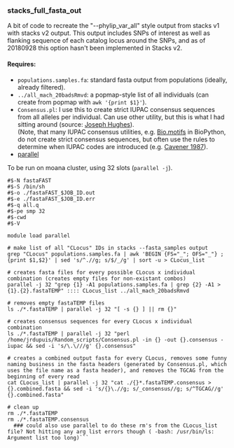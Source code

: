### stacks_full_fasta_out  

A bit of code to recreate the "--phylip_var_all" style output from stacks v1 with stacks v2 output. 
This output includes SNPs of interest as well as flanking sequence of each catalog locus around the SNPs,
and as of 20180928 this option hasn't been implemented in Stacks v2.  

#### Requires:  

* `populations.samples.fa`: standard fasta output from populations (ideally, already filtered).  
* `../all_mach_20badsRmvd`: a popmap-style list of all individuals (can create from popmap with `awk '{print $1}'`).  
* `Consensus.pl`: I use this to create strict IUPAC consensus sequences from all alleles per individual. Can use other utility, but this is what I had sitting around (source: [Joseph Hughes](https://github.com/josephhughes/Sequence-manipulation/blob/master/Consensus.pl)).  
(Note, that many IUPAC consensus utilities, e.g. [Bio.motifs](http://biopython.org/DIST/docs/tutorial/Tutorial.html) in BioPython, do not create strict consensus sequences, but often use the rules to determine when IUPAC codes are introduced (e.g. [Cavener 1987](https://academic.oup.com/nar/article-lookup/doi/10.1093/nar/15.4.1353)).  
* [parallel](https://www.gnu.org/software/bash/manual/html_node/GNU-Parallel.html)

To be run on moana cluster, using 32 slots (`parallel -j`).

```#!/bin/sh
#$-N fastaFAST
#$-S /bin/sh
#$-o ./fastaFAST_$JOB_ID.out
#$-e ./fastaFAST_$JOB_ID.err
#$-q all.q
#$-pe smp 32
#$-cwd
#$-V

module load parallel

# make list of all "CLocus" IDs in stacks --fasta_samples output
grep "CLocus" populations.samples.fa | awk 'BEGIN {FS="_"; OFS="_"} ; {print $1,$2}' | sed 's/^.//g; s/$/_/g' | sort -u > CLocus_list

# creates fasta files for every possible CLocus x individual combination (creates empty files for non-existant combos)
parallel -j 32 "grep {1} -A1 populations.samples.fa | grep {2} -A1 > {1}.{2}.fastaTEMP" :::: CLocus_list ../all_mach_20badsRmvd

# removes empty fastaTEMP files
ls ./*.fastaTEMP | parallel -j 32 "[ -s {} ] || rm {}" 

# creates consensus sequences for every CLocus x individual combination
ls ./*.fastaTEMP | parallel -j 32 "perl /home/jrdupuis/Random_scripts/Consensus.pl -in {} -out {}.consensus -iupac && sed -i 's/\.\///g' {}.consensus"

# creates a combined output fasta for every CLocus, removes some funny naming business in the fasta headers (generated by Consensus.pl, which uses the file name as a fasta header), and removes the TGCAG from the beginning of every read
cat CLocus_list | parallel -j 32 "cat ./{}*.fastaTEMP.consensus > {}.combined.fasta && sed -i 's/{}\.//g; s/_consensus//g; s/^TGCAG//g' {}.combined.fasta" 

# clean up
rm ./*.fastaTEMP
rm ./*.fastaTEMP.consensus
  ### could also use parallel to do these rm's from the CLocus_list file? Not hitting any arg list errors though ( -bash: /usr/bin/ls: Argument list too long)```
